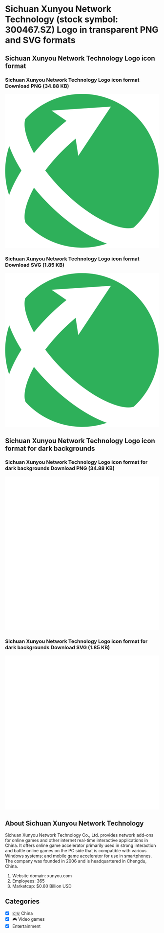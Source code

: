 # Sichuan Xunyou Network Technology (stock symbol: 300467.SZ) Logo in transparent PNG and SVG formats

## Sichuan Xunyou Network Technology Logo icon format

### Sichuan Xunyou Network Technology Logo icon format Download PNG (34.88 KB)

![Sichuan Xunyou Network Technology Logo icon format Download PNG (34.88 KB)](/img/orig/300467.SZ-2a9e465f.png)

### Sichuan Xunyou Network Technology Logo icon format Download SVG (1.85 KB)

![Sichuan Xunyou Network Technology Logo icon format Download SVG (1.85 KB)](/img/orig/300467.SZ-7ea803e5.svg)

## Sichuan Xunyou Network Technology Logo icon format for dark backgrounds

### Sichuan Xunyou Network Technology Logo icon format for dark backgrounds Download PNG (34.88 KB)

![Sichuan Xunyou Network Technology Logo icon format for dark backgrounds Download PNG (34.88 KB)](/img/orig/300467.SZ.D-7b2bea2a.png)

### Sichuan Xunyou Network Technology Logo icon format for dark backgrounds Download SVG (1.85 KB)

![Sichuan Xunyou Network Technology Logo icon format for dark backgrounds Download SVG (1.85 KB)](/img/orig/300467.SZ.D-2a090f39.svg)

## About Sichuan Xunyou Network Technology

Sichuan Xunyou Network Technology Co., Ltd. provides network add-ons for online games and other internet real-time interactive applications in China. It offers online game accelerator primarily used in strong interaction and battle online games on the PC side that is compatible with various Windows systems; and mobile game accelerator for use in smartphones. The company was founded in 2006 and is headquartered in Chengdu, China.

1. Website domain: xunyou.com
2. Employees: 365
3. Marketcap: $0.60 Billion USD


## Categories
- [x] 🇨🇳 China
- [x] 🎮 Video games
- [x] Entertainment
